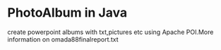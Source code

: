 # PhotoAlbum in Java
create powerpoint albums with txt,pictures etc using Apache POI.More information on omada88finalreport.txt
